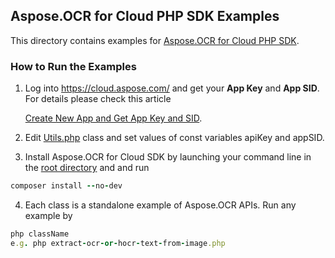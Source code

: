 ## Aspose.OCR for Cloud PHP SDK Examples
This directory contains examples for [Aspose.OCR for Cloud PHP SDK](https://github.com/aspose-ocr/Aspose.OCR-for-Cloud/tree/master/SDKs/Aspose.OCR-Cloud-SDK-for-PHP).

### How to Run the Examples
1. Log into https://cloud.aspose.com/ and get your **App Key** and **App SID**. For details please check this article

   [Create New App and Get App Key and SID](https://docs.asposeptyltd.com/display/totalcloud/Create+New+App+and+Get+App+Key+and+SID).

2. Edit [Utils.php](https://github.com/aspose-ocr/Aspose.OCR-for-Cloud/blob/master/Examples/PHP/Utils.php) class and set values of const variables apiKey and appSID.
3. Install Aspose.OCR for Cloud SDK by launching your command line in the [root directory](https://github.com/aspose-ocr/Aspose.OCR-for-Cloud/tree/master/Examples/PHP) and and run 
```ruby
composer install --no-dev
```
4. Each class is a standalone example of Aspose.OCR APIs. Run any example by 
```ruby
php className
e.g. php extract-ocr-or-hocr-text-from-image.php
```

